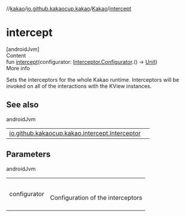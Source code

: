 //[kakao](../../../index.md)/[io.github.kakaocup.kakao](../index.md)/[Kakao](index.md)/[intercept](intercept.md)



# intercept  
[androidJvm]  
Content  
fun [intercept](intercept.md)(configurator: [Interceptor.Configurator](../../io.github.kakaocup.kakao.intercept/-interceptor/-configurator/index.md).() -> [Unit](https://kotlinlang.org/api/latest/jvm/stdlib/kotlin/-unit/index.html))  
More info  


Sets the interceptors for the whole Kakao runtime. Interceptors will be invoked on all of the interactions with the KView instances.



## See also  
  
androidJvm  
  
| | |
|---|---|
| <a name="io.github.kakaocup.kakao/Kakao/intercept/#kotlin.Function1[io.github.kakaocup.kakao.intercept.Interceptor.Configurator,kotlin.Unit]/PointingToDeclaration/"></a>[io.github.kakaocup.kakao.intercept.Interceptor](../../io.github.kakaocup.kakao.intercept/-interceptor/index.md)| <a name="io.github.kakaocup.kakao/Kakao/intercept/#kotlin.Function1[io.github.kakaocup.kakao.intercept.Interceptor.Configurator,kotlin.Unit]/PointingToDeclaration/"></a>|
  


## Parameters  
  
androidJvm  
  
| | |
|---|---|
| <a name="io.github.kakaocup.kakao/Kakao/intercept/#kotlin.Function1[io.github.kakaocup.kakao.intercept.Interceptor.Configurator,kotlin.Unit]/PointingToDeclaration/"></a>configurator| <a name="io.github.kakaocup.kakao/Kakao/intercept/#kotlin.Function1[io.github.kakaocup.kakao.intercept.Interceptor.Configurator,kotlin.Unit]/PointingToDeclaration/"></a><br><br>Configuration of the interceptors<br><br>|
  
  



